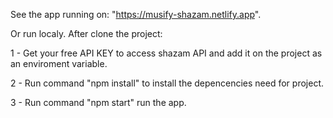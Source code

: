 See the app running on: "https://musify-shazam.netlify.app".

Or run localy. After clone the project:

1 - Get your free API KEY to access shazam API and add it on the project as an enviroment variable.

2 - Run command "npm install" to install the depencencies need for project.

3 - Run command "npm start" run the app.
